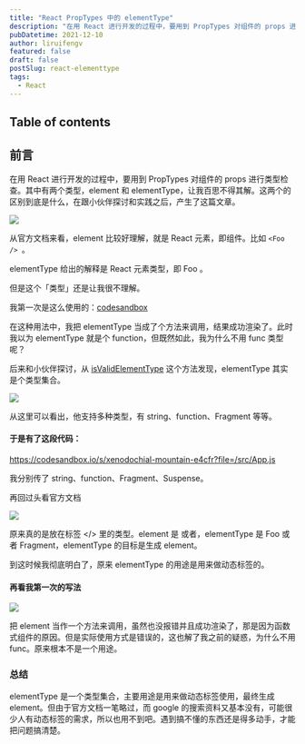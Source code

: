 ```yaml
---
title: "React PropTypes 中的 elementType"
description: "在用 React 进行开发的过程中，要用到 PropTypes 对组件的 props 进行类型检查。其中有两个类型，element 和 elementType，让我百思不得其解。这两个的区别到底是什么，在跟小伙伴探讨和实践之后，产生了这篇文章。"
pubDatetime: 2021-12-10
author: liruifengv
featured: false
draft: false
postSlug: react-elementtype
tags:
  - React
---
```


## Table of contents

## 前言

在用 React 进行开发的过程中，要用到 PropTypes 对组件的 props 进行类型检查。其中有两个类型，element 和 elementType，让我百思不得其解。这两个的区别到底是什么，在跟小伙伴探讨和实践之后，产生了这篇文章。

![](https://images.sayhub.me/blog/react-elementtype/img1.webp)

从官方文档来看，element 比较好理解，就是 React 元素，即组件。比如 `<Foo /> `。

elementType 给出的解释是 React 元素类型，即 Foo 。

但是这个「类型」还是让我很不理解。

我第一次是这么使用的：[codesandbox](https://codesandbox.io/s/stupefied-bas-uxi76)

在这种用法中，我把 elementType 当成了个方法来调用，结果成功渲染了。此时我以为 elementType 就是个 function，但既然如此，我为什么不用 func 类型呢？

后来和小伙伴探讨，从 [isValidElementType](https://github.com/facebook/react/blob/ca106a02d1648f4f0048b07c6b88f69aac175d3c/packages/shared/isValidElementType.js#L34) 这个方法发现，elementType 其实是个类型集合。

![](https://images.sayhub.me/blog/react-elementtype/img2.webp)

从这里可以看出，他支持多种类型，有 string、function、Fragment 等等。

#### 于是有了这段代码：

https://codesandbox.io/s/xenodochial-mountain-e4cfr?file=/src/App.js

我分别传了 string、function、Fragment、Suspense。

再回过头看官方文档

![](https://images.sayhub.me/blog/react-elementtype/img3.webp)

原来真的是放在标签 </> 里的类型。element 是<Foo/> 或者<Fragment/>，elementType 是 Foo 或者 Fragment，elementType 的目标是生成 element。

到这时候我彻底明白了，原来 elementType 的用途是用来做动态标签的。

#### 再看我第一次的写法

![](https://images.sayhub.me/blog/react-elementtype/img4.jpeg)

把 element 当作一个方法来调用，虽然也没报错并且成功渲染了，那是因为函数式组件的原因。但是实际使用方式是错误的，这也解了我之前的疑惑，为什么不用 func。原来根本不是一个用途。

### 总结

elementType 是一个类型集合，主要用途是用来做动态标签使用，最终生成 element。但由于官方文档一笔略过，而 google 的搜索资料又基本没有，可能很少人有动态标签的需求，所以也用不到吧。遇到搞不懂的东西还是得多动手，才能把问题搞清楚。
